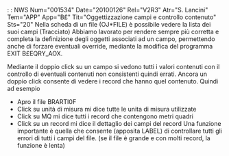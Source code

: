  :  : NWS Num="001534" Date="20100126" Rel="V2R3" Atr="S. Lancini" Tem="APP" App="B£" Tit="Oggettizzazione campi e controllo contenuto" Sts="20"
Nella scheda di un file (OJ\*FILE) è possibile vedere la lista dei suoi campi (Tracciato) 
Abbiamo lavorato per rendere sempre più corretta e completa la definizione degli oggetti associati
ad un campo, permettendo anche di forzare eventuali override, mediante la modifica del programma EXIT B£EQRY_AOX.

Mediante il doppio click su un campo si vedono tutti i valori contenuti con il controllo di eventuali contenuti non consistenti quindi errati.
Ancora un doppio click consente di vedere i record che hanno quel contenuto.
Quindi ad esempio
-  Apro il file BRARTI0F
-  Click su unità di misura mi dice tutte le unita di misura utilizzate
-  Click su MQ mi dice tutti i record che contengono metri quadri
-  Click su un record mi dice il dettaglio dei campi del record
Una funzione importante è quella che consente (apposita LABEL) di controllare tutti gli errori di tutti i campi del file. (se il file è grande e con molti record, la funzione è lenta) 